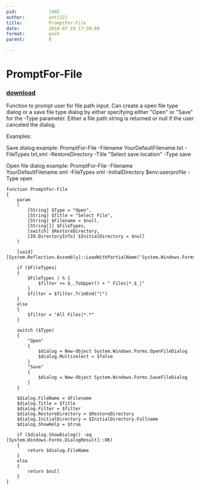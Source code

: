 ```yaml
---
pid:            1985
author:         anti121
title:          PromptFor-File
date:           2010-07-19 17:20:09
format:         posh
parent:         0

---
```


# PromptFor-File

### [download](Scripts\1985.ps1)

Function to prompt user for file path input. Can create a open file type dialog or a save file type dialog by either specifying either "Open" or "Save" for the -Type parameter. Either a file path string is returned or null if the user canceled the dialog.

Examples:

Save dialog example:
PromptFor-File -Filename YourDefaultFilename.txt -FileTypes txt,xml -RestoreDirectory -Title "Select save location" -Type save

Open file dialog example:
PromptFor-File -Filename YourDefaultFilename.xml -FileTypes xml -InitialDirectory $env:userprofile -Type open

```posh
function PromptFor-File 
{
	param
	(	
		[String] $Type = "Open",
		[String] $Title = "Select File",
		[String] $Filename = $null,
		[String[]] $FileTypes,
		[switch] $RestoreDirectory,
		[IO.DirectoryInfo] $InitialDirectory = $null
	)
	
	[void][System.Reflection.Assembly]::LoadWithPartialName('System.Windows.Forms')
	
	if ($FileTypes)
	{
		$FileTypes | % {
			$filter += $_.ToUpper() + " Files|*.$_|"
		}
		$filter = $filter.TrimEnd("|")
	}
	else
	{
		$filter = "All Files|*.*"
	}
	
	switch ($Type)
	{
		"Open" 
		{
			$dialog = New-Object System.Windows.Forms.OpenFileDialog
			$dialog.Multiselect = $false
		}
		"Save"
		{
			$dialog = New-Object System.Windows.Forms.SaveFileDialog
		}
	}
	
	$dialog.FileName = $Filename
	$dialog.Title = $Title
	$dialog.Filter = $filter
	$dialog.RestoreDirectory = $RestoreDirectory
	$dialog.InitialDirectory = $InitialDirectory.Fullname
	$dialog.ShowHelp = $true
	
	if ($dialog.ShowDialog() -eq [System.Windows.Forms.DialogResult]::OK)
	{
		return $dialog.FileName
	}
	else
	{
		return $null
	}
}
```
